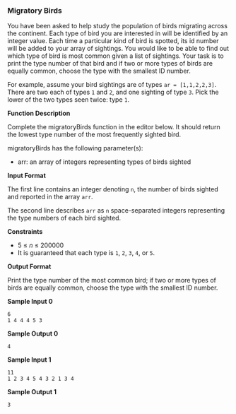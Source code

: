 ### __Migratory Birds__

You have been asked to help study the population of birds migrating across the continent. Each type of bird you are interested in will be identified by an integer value. Each time a particular kind of bird is spotted, its id number will be added to your array of sightings. You would like to be able to find out which type of bird is most common given a list of sightings. Your task is to print the type number of that bird and if two or more types of birds are equally common, choose the type with the smallest ID number.

For example, assume your bird sightings are of types `ar = [1,1,2,2,3]`. There are two each of types `1` and `2`, and one sighting of type `3`. Pick the lower of the two types seen twice: type `1`.

__Function Description__

Complete the migratoryBirds function in the editor below. It should return the lowest type number of the most frequently sighted bird.

migratoryBirds has the following parameter(s):

- arr: an array of integers representing types of birds sighted


__Input Format__

The first line contains an integer denoting `n`, the number of birds sighted and reported in the array `arr`.

The second line describes `arr` as `n` space-separated integers representing the type numbers of each bird sighted.

__Constraints__

- 5 &le; _n_ &le; 200000
- It is guaranteed that each type is `1`, `2`, `3`, `4`, or `5`.

__Output Format__

Print the type number of the most common bird; if two or more types of birds are equally common, choose the type with the smallest ID number.

__Sample Input 0__
```
6
1 4 4 4 5 3
```
__Sample Output 0__
```
4
```


__Sample Input 1__
```
11
1 2 3 4 5 4 3 2 1 3 4
```

__Sample Output 1__
```
3
```

